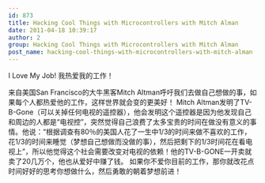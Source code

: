 ```yaml
---
id: 873
title: Hacking Cool Things with Microcontrollers with Mitch Alman
date: 2011-04-18 10:39:17
author: 2
group: Hacking Cool Things with Microcontrollers with Mitch Alman
post_name: hacking-cool-things-with-microcontrollers-with-mitch-alman
---
```


I Love My Job! 我热爱我的工作！

来自美国San Francisco的大牛黑客Mitch Altman呼吁我们去做自己想做的事，如果每个人都热爱他的工作，这样世界就会变的更美好！ Mitch Altman发明了TV-B-Gone（可以关掉任何电视的遥控器），他会发明这个遥控器是因为他发现自己和周边的人都是“电视控”，突然觉得自己浪费了太多宝贵的时间在做没有意义的事情。他说：“根据调查有80％的美国人花了一生中1/3的时间来做不喜欢的工作，花1/3的时间来睡觉（梦想自己想做而没做的事），然后把剩下的1/3时间花在看电视上”，所以他觉得这个社会需要改变对电视的依赖！他的TV-B-GONE一开卖就卖了20几万个，他也从爱好中赚了钱。 如果你不爱你目前的工作，那你就改花点时间好好的思考你想做什么，然后勇敢的朝着梦想前进！